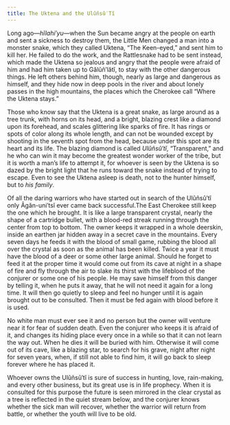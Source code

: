```yaml
---
title: The Uktena and the Ulûñsû′Tĭ
---
```


Long ago—_hĭlahi′yu_—when the Sun became angry at the people on earth and sent a sickness to destroy them, the Little Men changed a man into a monster snake, which they called Uktena, “The Keen-eyed,” and sent him to kill her. He failed to do the work, and the Rattlesnake had to be sent instead, which made the Uktena so jealous and angry that the people were afraid of him and had him taken up to Gălûñ′lătĭ, to stay with the other dangerous things. He left others behind him, though, nearly as large and dangerous as himself, and they hide now in deep pools in the river and about lonely passes in the high mountains, the places which the Cherokee call “Where the Uktena stays.”

Those who know say that the Uktena is a great snake, as large around as a tree trunk, with horns on its head, and a bright, blazing crest like a diamond upon its forehead, and scales glittering like sparks of fire. It has rings or spots of color along its whole length, and can not be wounded except by shooting in the seventh spot from the head, because under this spot are its heart and its life. The blazing diamond is called _Ulûñsû′tĭ_, “Transparent,” and he who can win it may become the greatest wonder worker of the tribe, but it is worth a man’s life to attempt it, for whoever is seen by the Uktena is so dazed by the bright light that he runs toward the snake instead of trying to escape. Even to see the Uktena asleep is death, not to the hunter himself, but to _his family_.

Of all the daring warriors who have started out in search of the Ulûñsû′tĭ only Âgăn-uni′tsĭ ever came back successful.The East Cherokee still keep the one which he brought. It is like a large transparent crystal, nearly the shape of a cartridge bullet, with a blood-red streak running through the center from top to bottom. The owner keeps it wrapped in a whole deerskin, inside an earthen jar hidden away in a secret cave in the mountains. Every seven days he feeds it with the blood of small game, rubbing the blood all over the crystal as soon as the animal has been killed. Twice a year it must have the blood of a deer or some other large animal. Should he forget to feed it at the proper time it would come out from its cave at night in a shape of fire and fly through the air to slake its thirst with the lifeblood of the conjurer or some one of his people. He may save himself from this danger by telling it, when he puts it away, that he will not need it again for a long time. It will then go quietly to sleep and feel no hunger until it is again brought out to be consulted. Then it must be fed again with blood before it is used.

No white man must ever see it and no person but the owner will venture near it for fear of sudden death. Even the conjurer who keeps it is afraid of it, and changes its hiding place every once in a while so that it can not learn the way out. When he dies it will be buried with him. Otherwise it will come out of its cave, like a blazing star, to search for his grave, night after night for seven years, when, if still not able to find him, it will go back to sleep forever where he has placed it.

Whoever owns the Ulûñsû′tĭ is sure of success in hunting, love, rain-making, and every other business, but its great use is in life prophecy. When it is consulted for this purpose the future is seen mirrored in the clear crystal as a tree is reflected in the quiet stream below, and the conjurer knows whether the sick man will recover, whether the warrior will return from battle, or whether the youth will live to be old.
